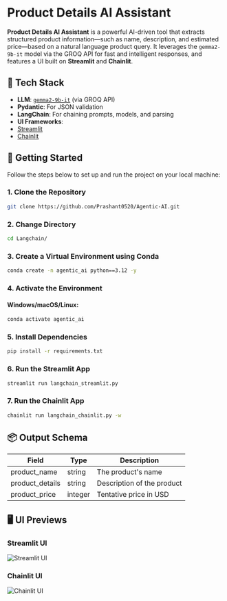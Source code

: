 # Product Details AI Assistant

**Product Details AI Assistant** is a powerful AI-driven tool that extracts structured product information—such as name, description, and estimated price—based on a natural language product query. It leverages the `gemma2-9b-it` model via the GROQ API for fast and intelligent responses, and features a UI built on **Streamlit** and **Chainlit**.

## 🔧 Tech Stack

-  **LLM**: [`gemma2-9b-it`](https://groq.com) (via GROQ API)
-  **Pydantic**: For JSON validation
-  **LangChain**: For chaining prompts, models, and parsing
-  **UI Frameworks**: 
  - [Streamlit](https://streamlit.io/)
  - [Chainlit](https://www.chainlit.io/)

## 🚀 Getting Started

Follow the steps below to set up and run the project on your local machine:

### 1. Clone the Repository
```bash
git clone https://github.com/Prashant0520/Agentic-AI.git
```

### 2. Change Directory
```bash
cd Langchain/
```

### 3. Create a Virtual Environment using Conda
```bash
conda create -n agentic_ai python==3.12 -y
```

### 4. Activate the Environment
#### Windows/macOS/Linux:
```bash
conda activate agentic_ai
```

### 5. Install Dependencies
```bash
pip install -r requirements.txt
```

### 6. Run the Streamlit App
```bash
streamlit run langchain_streamlit.py
```

### 7. Run the Chainlit App
```bash
chainlit run langchain_chainlit.py -w
```

## 📦 Output Schema

| Field           | Type    | Description                   |
|-----------------|---------|-------------------------------|
| product_name    | string  | The product's name            |
| product_details | string  | Description of the product    |
| product_price   | integer | Tentative price in USD        |


## 🖥️ UI Previews

### Streamlit UI
![Streamlit UI](https://github.com/user-attachments/assets/ec27acd5-c3cf-4742-b1d3-9348a28a5bbe)

### Chainlit UI
![Chainlit UI](https://github.com/user-attachments/assets/62cf6198-fe2f-490c-8a8d-183373c37e71)
